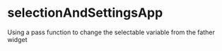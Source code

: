 # selectionAndSettingsApp

Using a pass function to change the selectable variable from the father widget
